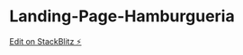 # Landing-Page-Hamburgueria

[Edit on StackBlitz ⚡️](https://stackblitz.com/edit/web-platform-pudbdp)